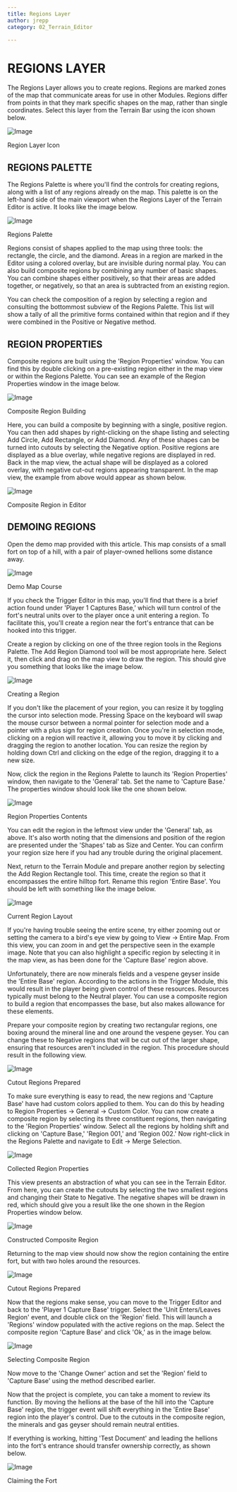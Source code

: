 ```yaml
---
title: Regions Layer
author: jrepp
category: 02_Terrain_Editor

---
```

REGIONS LAYER
=============

The Regions Layer allows you to create regions. Regions are marked zones
of the map that communicate areas for use in other Modules. Regions
differ from points in that they mark specific shapes on the map, rather
than single coordinates. Select this layer from the Terrain Bar using
the icon shown below.

![Image](./resources/024_Regions_Layer1.png)

Region Layer Icon

REGIONS PALETTE
---------------

The Regions Palette is where you'll find the controls for creating
regions, along with a list of any regions already on the map. This
palette is on the left-hand side of the main viewport when the Regions
Layer of the Terrain Editor is active. It looks like the image below.

![Image](./resources/024_Regions_Layer2.png)

Regions Palette

Regions consist of shapes applied to the map using three tools: the
rectangle, the circle, and the diamond. Areas in a region are marked in
the Editor using a colored overlay, but are invisible during normal
play. You can also build composite regions by combining any number of
basic shapes. You can combine shapes either positively, so that their
areas are added together, or negatively, so that an area is subtracted
from an existing region.

You can check the composition of a region by selecting a region and
consulting the bottommost subview of the Regions Palette. This list will
show a tally of all the primitive forms contained within that region and
if they were combined in the Positive or Negative method.

REGION PROPERTIES
-----------------

Composite regions are built using the 'Region Properties' window. You
can find this by double clicking on a pre-existing region either in the
map view or within the Regions Palette. You can see an example of the
Region Properties window in the image below.

![Image](./resources/024_Regions_Layer3.png)

Composite Region Building

Here, you can build a composite by beginning with a single, positive
region. You can then add shapes by right-clicking on the shape listing
and selecting Add Circle, Add Rectangle, or Add Diamond. Any of these
shapes can be turned into cutouts by selecting the Negative option.
Positive regions are displayed as a blue overlay, while negative regions
are displayed in red. Back in the map view, the actual shape will be
displayed as a colored overlay, with negative cut-out regions appearing
transparent. In the map view, the example from above would appear as
shown below.

![Image](./resources/024_Regions_Layer4.png)

Composite Region in Editor

DEMOING REGIONS
---------------

Open the demo map provided with this article. This map consists of a
small fort on top of a hill, with a pair of player-owned hellions some
distance away.

![Image](./resources/024_Regions_Layer5.png)

Demo Map Course

If you check the Trigger Editor in this map, you'll find that there is a
brief action found under 'Player 1 Captures Base,' which will turn
control of the fort's neutral units over to the player once a unit
entering a region. To facilitate this, you'll create a region near the
fort's entrance that can be hooked into this trigger.

Create a region by clicking on one of the three region tools in the
Regions Palette. The Add Region Diamond tool will be most appropriate
here. Select it, then click and drag on the map view to draw the region.
This should give you something that looks like the image below.

![Image](./resources/024_Regions_Layer6.png)

Creating a Region

If you don't like the placement of your region, you can resize it by
toggling the cursor into selection mode. Pressing Space on the keyboard
will swap the mouse cursor between a normal pointer for selection mode
and a pointer with a plus sign for region creation. Once you're in
selection mode, clicking on a region will reactive it, allowing you to
move it by clicking and dragging the region to another location. You can
resize the region by holding down Ctrl and clicking on the edge of the
region, dragging it to a new size.

Now, click the region in the Regions Palette to launch its 'Region
Properties' window, then navigate to the 'General' tab. Set the name to
'Capture Base.' The properties window should look like the one shown
below.

![Image](./resources/024_Regions_Layer7.png)

Region Properties Contents

You can edit the region in the leftmost view under the 'General' tab, as
above. It's also worth noting that the dimensions and position of the
region are presented under the 'Shapes' tab as Size and Center. You can
confirm your region size here if you had any trouble during the original
placement.

Next, return to the Terrain Module and prepare another region by
selecting the Add Region Rectangle tool. This time, create the region so
that it encompasses the entire hilltop fort. Rename this region 'Entire
Base'. You should be left with something like the image below.

![Image](./resources/024_Regions_Layer8.png)

Current Region Layout

If you're having trouble seeing the entire scene, try either zooming out
or setting the camera to a bird's eye view by going to View -\> Entire
Map. From this view, you can zoom in and get the perspective seen in the
example image. Note that you can also highlight a specific region by
selecting it in the map view, as has been done for the 'Capture Base'
region above.

Unfortunately, there are now minerals fields and a vespene geyser inside
the 'Entire Base' region. According to the actions in the Trigger
Module, this would result in the player being given control of these
resources. Resources typically must belong to the Neutral player. You
can use a composite region to build a region that encompasses the base,
but also makes allowance for these elements.

Prepare your composite region by creating two rectangular regions, one
boxing around the mineral line and one around the vespene geyser. You
can change these to Negative regions that will be cut out of the larger
shape, ensuring that resources aren't included in the region. This
procedure should result in the following view.

![Image](./resources/024_Regions_Layer9.png)

Cutout Regions Prepared

To make sure everything is easy to read, the new regions and 'Capture
Base' have had custom colors applied to them. You can do this by heading
to Region Properties -\> General -\> Custom Color. You can now create a
composite region by selecting its three constituent regions, then
navigating to the 'Region Properties' window. Select all the regions by
holding shift and clicking on 'Capture Base,' 'Region 001,' and 'Region
002.' Now right-click in the Regions Palette and navigate to Edit -\>
Merge Selection.

![Image](./resources/024_Regions_Layer10.png)

Collected Region Properties

This view presents an abstraction of what you can see in the Terrain
Editor. From here, you can create the cutouts by selecting the two
smallest regions and changing their State to Negative. The negative
shapes will be drawn in red, which should give you a result like the one
shown in the Region Properties window below.

![Image](./resources/024_Regions_Layer11.png)

Constructed Composite Region

Returning to the map view should now show the region containing the
entire fort, but with two holes around the resources.

![Image](./resources/024_Regions_Layer12.png)

Cutout Regions Prepared

Now that the regions make sense, you can move to the Trigger Editor and
back to the 'Player 1 Capture Base' trigger. Select the 'Unit
Enters/Leaves Region' event, and double click on the 'Region' field.
This will launch a 'Regions' window populated with the active regions on
the map. Select the composite region 'Capture Base' and click 'Ok,' as
in the image below.

![Image](./resources/024_Regions_Layer13.png)

Selecting Composite Region

Now move to the 'Change Owner' action and set the 'Region' field to
'Capture Base' using the method described earlier.

Now that the project is complete, you can take a moment to review its
function. By moving the hellions at the base of the hill into the
'Capture Base' region, the trigger event will shift everything in the
'Entire Base' region into the player's control. Due to the cutouts in
the composite region, the minerals and gas geyser should remain neutral
entities.

If everything is working, hitting 'Test Document' and leading the
hellions into the fort's entrance should transfer ownership correctly,
as shown below.

![Image](./resources/024_Regions_Layer14.png)

Claiming the Fort
